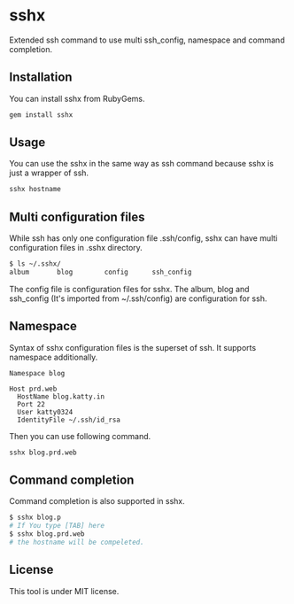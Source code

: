 # sshx

Extended ssh command to use multi ssh_config, namespace and command completion.

## Installation

You can install sshx from RubyGems.

```bash
gem install sshx
```

## Usage

You can use the sshx in the same way as ssh command because sshx is just a wrapper of ssh.

```bash
sshx hostname
```

## Multi configuration files

While ssh has only one configuration file .ssh/config, sshx can have multi configuration files in .sshx directory.

```bash
$ ls ~/.sshx/
album       blog        config      ssh_config
```

The config file is configuration files for sshx. The album, blog and ssh_config (It's imported from ~/.ssh/config) are configuration for ssh.

## Namespace

Syntax of sshx configuration files is the superset of ssh. It supports namespace additionally.

```
Namespace blog

Host prd.web
  HostName blog.katty.in
  Port 22
  User katty0324
  IdentityFile ~/.ssh/id_rsa
```

Then you can use following command.

```bash
sshx blog.prd.web
```

## Command completion

Command completion is also supported in sshx.

```bash
$ sshx blog.p
# If You type [TAB] here
$ sshx blog.prd.web
# the hostname will be compeleted.
```

## License

This tool is under MIT license.
